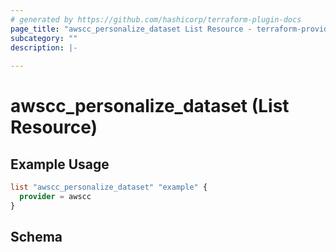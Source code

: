 ```yaml
---
# generated by https://github.com/hashicorp/terraform-plugin-docs
page_title: "awscc_personalize_dataset List Resource - terraform-provider-awscc"
subcategory: ""
description: |-
  
---
```


# awscc_personalize_dataset (List Resource)



## Example Usage

```terraform
list "awscc_personalize_dataset" "example" {
  provider = awscc
}
```

<!-- schema generated by tfplugindocs -->
## Schema
